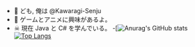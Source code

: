 - 👹 ども, 俺は @Kawaragi-Senju
- 👾 ゲームとアニメに興味があるよ。
- ☠ 現在 Java と C# を学んでいる。
-[![Anurag's GitHub stats](https://github-readme-stats.vercel.app/api?username=Kawaragi-Senju&show_icons=true&theme=radical)
[![Top Langs](https://github-readme-stats.vercel.app/api/top-langs/?username=Kawaragi-Senju&layout=compact)](https://github.com/anuraghazra/github-readme-stats)
<!---
Kawaragi-Senju/Kawaragi-Senju is a ✨ special ✨ repository because its `README.md` (this file) appears on your GitHub profile.
You can click the Preview link to take a look at your changes.
--->
